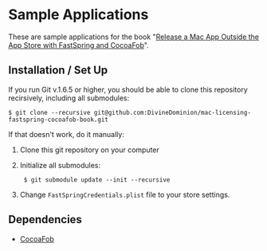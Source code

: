 # Sample Applications

These are sample applications for the book "[Release a Mac App Outside the App Store with FastSpring and CocoaFob][book]".

[book]: https://leanpub.com/mac-app-licensing-fastspring-cocoafob/

## Installation / Set Up

If you run Git v.1.6.5 or higher, you should be able to clone this repository recirsively, including all submodules:

    $ git clone --recursive git@github.com:DivineDominion/mac-licensing-fastspring-cocoafob-book.git

If that doesn't work, do it manually:

1. Clone this git repository on your computer
2. Initialize all submodules:
    
        $ git submodule update --init --recursive
3. Change `FastSpringCredentials.plist` file to your store settings.

## Dependencies

* [CocoaFob](https://github.com/glebd/cocoafob)

